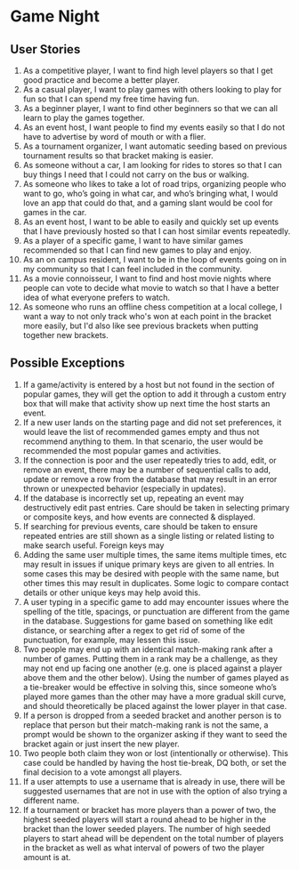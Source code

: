 # **Game Night**

User Stories  
---

1. As a competitive player, I want to find high level players so that I get good practice and become a better player.  
2. As a casual player, I want to play games with others looking to play for fun so that I can spend my free time having fun.   
3. As a beginner player, I want to find other beginners so that we can all learn to play the games together.   
4. As an event host, I want people to find my events easily so that I do not have to advertise by word of mouth or with a flier.   
5. As a tournament organizer, I want automatic seeding based on previous tournament results so that bracket making is easier.   
6. As someone without a car, I am looking for rides to stores so that I can buy things I need that I could not carry on the bus or walking.  
7. As someone who likes to take a lot of road trips, organizing people who want to go, who’s going in what car, and who’s bringing what, I would love an app that could do that, and a gaming slant would be cool for games in the car.  
8. As an event host, I want to be able to easily and quickly set up events that I have previously hosted so that I can host similar events repeatedly.   
9. As a player of a specific game, I want to have similar games recommended so that I can find new games to play and enjoy.   
10. As an on campus resident, I want to be in the loop of events going on in my community so that I can feel included in the community.  
11. As a movie connoisseur, I want to find and host movie nights where people can vote to decide what movie to watch so that I have a better idea of what everyone prefers to watch.   
12. As someone who runs an offline chess competition at a local college, I want a way to not only track who's won at each point in the bracket more easily, but I'd also like see previous brackets when putting together new brackets.

Possible Exceptions  
---

1. If a game/activity is entered by a host but not found in the section of popular games, they will get the option to add it through a custom entry box that will make that activity show up next time the host starts an event.   
2. If a new user lands on the starting page and did not set preferences, it would leave the list of recommended games empty and thus not recommend anything to them. In that scenario,  the user would be recommended the most popular games and activities.   
3. If the connection is poor and the user repeatedly tries to add, edit, or remove an event, there may be a number of sequential calls to add, update or remove a row from the database that may result in an error thrown or unexpected behavior (especially in updates).  
4. If the database is incorrectly set up, repeating an event may destructively edit past entries. Care should be taken in selecting primary or composite keys, and how events are connected & displayed.  
5. If searching for previous events, care should be taken to ensure repeated entries are still shown as a single listing or related listing to make search useful. Foreign keys may   
6. Adding the same user multiple times, the same items multiple times, etc may result in issues if unique primary keys are given to all entries. In some cases this may be desired with people with the same name, but other times this may result in duplicates. Some logic to compare contact details or other unique keys may help avoid this.  
7. A user typing in a specific game to add may encounter issues where the spelling of the title, spacings, or punctuation are different from the game in the database. Suggestions for game based on something like edit distance, or searching after a regex to get rid of some of the punctuation, for example, may lessen this issue.  
8. Two people may end up with an identical match-making rank after a number of games. Putting them in a rank may be a challenge,  as they may not end up facing one another (e.g. one is placed against a player above them and the other below). Using the number of games played as a tie-breaker would be effective in solving this, since someone who’s played more games than the other may have a more gradual skill curve, and should theoretically be placed against the lower player in that case.  
9. If a person is dropped from a seeded bracket and another person is to replace that person but their match-making rank is not the same, a prompt would be shown to the organizer asking if they want to seed the bracket again or just insert the new player.  
10. Two people both claim they won or lost (intentionally or otherwise). This case could be handled by having the host tie-break, DQ both, or set the final decision to a vote amongst all players.  
11. If a user attempts to use a username that is already in use, there will be suggested usernames that are not in use with the option of also trying a different name.  
12. If a tournament or bracket has more players than a power of two, the highest seeded players will start a round ahead to be higher in the bracket than the lower seeded players. The number of high seeded players to start ahead will be dependent on the total number of players in the bracket as well as what interval of powers of two the player amount is at.

